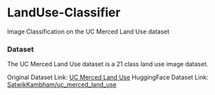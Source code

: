 # LandUse-Classifier
Image Classification on the UC Merced Land Use dataset

### Dataset
The UC Merced Land Use dataset is a 21 class land use image dataset.

Original Dataset Link: [UC Merced Land Use](http://weegee.vision.ucmerced.edu/datasets/landuse.html)
HuggingFace Dataset Link: [SatwikKambham/uc_merced_land_use](https://huggingface.co/datasets/SatwikKambham/uc_merced_land_use)

